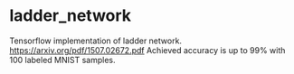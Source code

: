 # ladder_network
Tensorflow implementation of ladder network.
https://arxiv.org/pdf/1507.02672.pdf
Achieved accuracy is up to 99% with 100 labeled MNIST samples.
